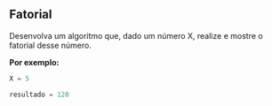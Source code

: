 ## Fatorial

Desenvolva um algoritmo que, dado um número X, realize e mostre o fatorial desse número.

**Por exemplo:**

```csharp
X = 5

resultado = 120 
```